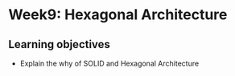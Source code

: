 # Week9: Hexagonal Architecture

## Learning objectives

* Explain the why of SOLID and Hexagonal Architecture

